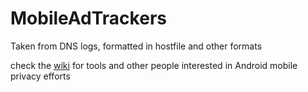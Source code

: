 # MobileAdTrackers
Taken from DNS logs, formatted in hostfile and other formats

check the [wiki](https://github.com/jawz101/MobileAdTrackers/wiki/wiki) for tools and other people interested in Android mobile privacy efforts

